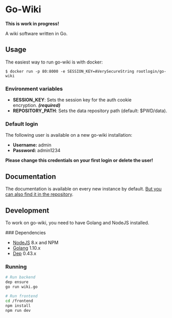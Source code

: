 # Go-Wiki

**This is work in progress!**

A wiki software written in Go.

## Usage

The easiest way to run go-wiki is with docker:
```
$ docker run -p 80:8000 -e SESSION_KEY=AVerySecureString rootlogin/go-wiki
```

### Environment variables

* **SESSION_KEY**: Sets the session key for the auth cookie encryption. ***(required)***
* **REPOSITORY_PATH**: Sets the data repository path (default: $PWD/data).

### Default login

The following user is available on a new go-wiki installation:

* **Username:** admin
* **Password:** admin1234
 
**Please change this credentials on your first login or delete the user!**

## Documentation

The documentation is available on every new instance by default. [But you can also find it in the repository](default/pages/docs/index.md).

## Development

To work on go-wiki, you need to have Golang and NodeJS installed.

### Dependencies

* [NodeJS](https://nodejs.org) 8.x and NPM
* [Golang](https://golang.org/) 1.10.x
* [Dep](https://golang.github.io/dep/) 0.43.x

### Running

```bash
# Run backend
dep ensure
go run wiki.go

# Run frontend
cd /frontend
npm install
npm run dev
```